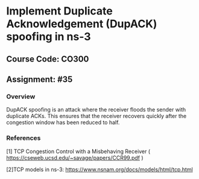 # Implement Duplicate Acknowledgement (DupACK) spoofing in ns-3
## Course Code: CO300
## Assignment: #35
### Overview

DupACK spoofing is an attack where the receiver floods the sender with duplicate
ACKs. This ensures that the receiver recovers quickly after the congestion window has been
reduced to half.

### References

[1] TCP Congestion Control with a Misbehaving Receiver ( https://cseweb.ucsd.edu/~savage/papers/CCR99.pdf )

[2]TCP models in ns-3: https://www.nsnam.org/docs/models/html/tcp.html